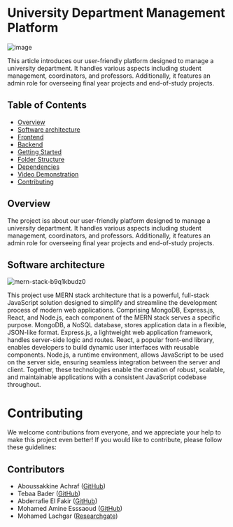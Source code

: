 # University Department Management Platform

![image](https://github.com/aboussakkine-achraf/EMSIPFE/assets/114268936/a6ca20b7-1935-4c4c-ba56-31b8048f9ba9)


This article introduces our user-friendly platform designed to manage a university department. It handles various aspects including student management, coordinators, and professors. Additionally, it features an admin role for overseeing final year projects and end-of-study projects.

## Table of Contents

- [Overview](#overview)
- [Software architecture](#Software-architecture)
- [Frontend](#frontend)
- [Backend](#backend)
- [Getting Started](#getting-started)
- [Folder Structure](#folder-structure)
- [Dependencies](#dependencies)
- [Video Demonstration](#Video-Demonstration)
- [Contributing](#contributing)

## Overview

The project iss about our user-friendly platform designed to manage a university department. It handles various aspects including student management, coordinators, and professors. Additionally, it features an admin role for overseeing final year projects and end-of-study projects.

## Software architecture
![mern-stack-b9q1kbudz0](https://github.com/aboussakkine-achraf/EMSIPFE/assets/114268936/9015892a-3a24-4cf8-bf13-0e909314a74f)

This project use  MERN stack architecture that is a powerful, full-stack JavaScript solution designed to simplify and streamline the development process of modern web applications. Comprising MongoDB, Express.js, React, and Node.js, each component of the MERN stack serves a specific purpose. MongoDB, a NoSQL database, stores application data in a flexible, JSON-like format. Express.js, a lightweight web application framework, handles server-side logic and routes. React, a popular front-end library, enables developers to build dynamic user interfaces with reusable components. Node.js, a runtime environment, allows JavaScript to be used on the server side, ensuring seamless integration between the server and client. Together, these technologies enable the creation of robust, scalable, and maintainable applications with a consistent JavaScript codebase throughout.


# Contributing

We welcome contributions from everyone, and we appreciate your help to make this project even better! If you would like to contribute, please follow these guidelines:

## Contributors
- Aboussakkine Achraf ([GitHub](https://github.com/aboussakkine-achraf))
- Tebaa Bader ([GitHub](https://github.com/badrtebaa))
- Abderrafie El Fakir ([GitHub](https://github.com/Abderrafie1))
- Mohamed Amine Esssaoud ([GitHub](https://github.com/amin12398))
- Mohamed Lachgar ([Researchgate](https://www.researchgate.net/profile/Mohamed-Lachgar))
